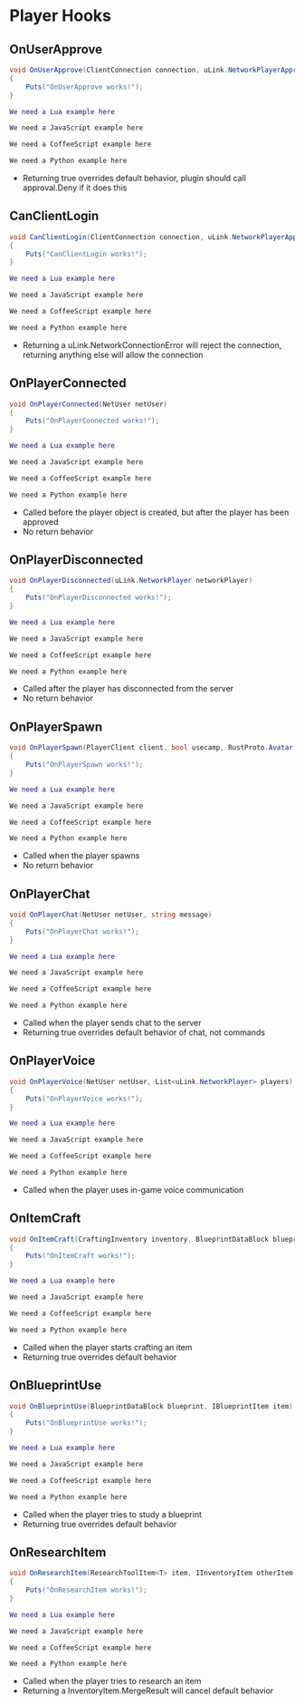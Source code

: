 # Player Hooks

## OnUserApprove

``` csharp
void OnUserApprove(ClientConnection connection, uLink.NetworkPlayerApproval approval, ConnectionAcceptor acceptor)
{
    Puts("OnUserApprove works!");
}
```

``` lua
We need a Lua example here
```

``` javascript
We need a JavaScript example here
```

``` coffeescript
We need a CoffeeScript example here
```

``` python
We need a Python example here
```

 * Returning true overrides default behavior, plugin should call approval.Deny if it does this

## CanClientLogin

``` csharp
void CanClientLogin(ClientConnection connection, uLink.NetworkPlayerApproval approval)
{
    Puts("CanClientLogin works!");
}
```

``` lua
We need a Lua example here
```

``` javascript
We need a JavaScript example here
```

``` coffeescript
We need a CoffeeScript example here
```

``` python
We need a Python example here
```

 * Returning a uLink.NetworkConnectionError will reject the connection, returning anything else will allow the connection

## OnPlayerConnected

``` csharp
void OnPlayerConnected(NetUser netUser)
{
    Puts("OnPlayerConnected works!");
}
```

``` lua
We need a Lua example here
```

``` javascript
We need a JavaScript example here
```

``` coffeescript
We need a CoffeeScript example here
```

``` python
We need a Python example here
```

 * Called before the player object is created, but after the player has been approved
 * No return behavior

## OnPlayerDisconnected

``` csharp
void OnPlayerDisconnected(uLink.NetworkPlayer networkPlayer)
{
    Puts("OnPlayerDisconnected works!");
}
```

``` lua
We need a Lua example here
```

``` javascript
We need a JavaScript example here
```

``` coffeescript
We need a CoffeeScript example here
```

``` python
We need a Python example here
```

 * Called after the player has disconnected from the server
 * No return behavior

## OnPlayerSpawn

``` csharp
void OnPlayerSpawn(PlayerClient client, bool usecamp, RustProto.Avatar avatar)
{
    Puts("OnPlayerSpawn works!");
}
```

``` lua
We need a Lua example here
```

``` javascript
We need a JavaScript example here
```

``` coffeescript
We need a CoffeeScript example here
```

``` python
We need a Python example here
```

 * Called when the player spawns
 * No return behavior

## OnPlayerChat

``` csharp
void OnPlayerChat(NetUser netUser, string message)
{
    Puts("OnPlayerChat works!");
}
```

``` lua
We need a Lua example here
```

``` javascript
We need a JavaScript example here
```

``` coffeescript
We need a CoffeeScript example here
```

``` python
We need a Python example here
```

 * Called when the player sends chat to the server
 * Returning true overrides default behavior of chat, not commands

## OnPlayerVoice

``` csharp
void OnPlayerVoice(NetUser netUser, List<uLink.NetworkPlayer> players)
{
    Puts("OnPlayerVoice works!");
}
```

``` lua
We need a Lua example here
```

``` javascript
We need a JavaScript example here
```

``` coffeescript
We need a CoffeeScript example here
```

``` python
We need a Python example here
```

 * Called when the player uses in-game voice communication

## OnItemCraft

``` csharp
void OnItemCraft(CraftingInventory inventory, BlueprintDataBlock blueprint, int amount, ulong startTime)
{
    Puts("OnItemCraft works!");
}
```

``` lua
We need a Lua example here
```

``` javascript
We need a JavaScript example here
```

``` coffeescript
We need a CoffeeScript example here
```

``` python
We need a Python example here
```

 * Called when the player starts crafting an item
 * Returning true overrides default behavior

## OnBlueprintUse

``` csharp
void OnBlueprintUse(BlueprintDataBlock blueprint, IBlueprintItem item)
{
    Puts("OnBlueprintUse works!");
}
```

``` lua
We need a Lua example here
```

``` javascript
We need a JavaScript example here
```

``` coffeescript
We need a CoffeeScript example here
```

``` python
We need a Python example here
```

 * Called when the player tries to study a blueprint
 * Returning true overrides default behavior

## OnResearchItem

``` csharp
void OnResearchItem(ResearchToolItem<T> item, IInventoryItem otherItem)
{
    Puts("OnResearchItem works!");
}
```

``` lua
We need a Lua example here
```

``` javascript
We need a JavaScript example here
```

``` coffeescript
We need a CoffeeScript example here
```

``` python
We need a Python example here
```

 * Called when the player tries to research an item
 * Returning a InventoryItem.MergeResult will cancel default behavior

